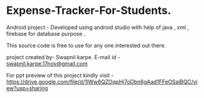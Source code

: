 # Expense-Tracker-For-Students.

Android project - Developed using android studio with help of java , xml , firebase for database purpose .

This source code is free to use for any one interested out there.

project created by- Swapnil karpe. E-mail id - swapnil.karpe.17nov@gmail.com

For ppt preview of this project kindly visit - https://drive.google.com/file/d/1lWw6QZOqpHj7oDbn6gAad1FFeOSajBQC/view?usp=sharing
